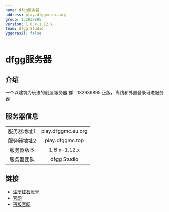 ```yaml
---
name: dfgg服务器
address: play.dfggmc.eu.org
group: 132939895
version: 1.8.x-1.12.x
team: dfgg Studio
yggdrasil: false
---
```

# dfgg服务器

## 介绍

一个以建筑为玩法的创造服务器
群：132939895
正版，离线和外置登录可进服务器

## 服务器信息

|||
| :---: | :---: |
| 服务器地址1 | play.dfggmc.eu.org |
| 服务器地址2 | play.dfggmc.top |
| 服务器版本 | 1.8.x-1.12.x |
| 服务器团队 | dfgg Studio |

## 链接

- [注册红石账号](https://mcskin.cn/register)
- [官网](https://www.dfggmc.top)
- [丐版官网](https://dfggmc.eu.org)
